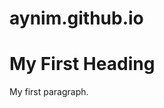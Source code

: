# aynim.github.io
<!DOCTYPE html>
<html>
<title>Page Title</title>
</head>
<body>
<h1>My First Heading</h1>
<p>My first paragraph.</p>
</body>
</html>

